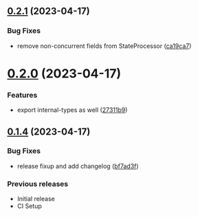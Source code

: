 ## [0.2.1](https://github.com/nknapp/baa-lexer/compare/v0.2.0...v0.2.1) (2023-04-17)

### Bug Fixes

- remove non-concurrent fields from StateProcessor ([ca19ca7](https://github.com/nknapp/baa-lexer/commit/ca19ca78def23f02a9f569795d0a9fe53ca4d178))

# [0.2.0](https://github.com/nknapp/baa-lexer/compare/v0.1.4...v0.2.0) (2023-04-17)

### Features

- export internal-types as well ([27311b9](https://github.com/nknapp/baa-lexer/commit/27311b9247dd1c20c4a75877b3c818c470b2de5d))

## [0.1.4](https://github.com/nknapp/baa-lexer/compare/v0.1.3...v0.1.4) (2023-04-17)

### Bug Fixes

- release fixup and add changelog ([bf7ad3f](https://github.com/nknapp/baa-lexer/commit/bf7ad3f21051da560fb42ce9a1b5adeb3e33a8ec))

### Previous releases

- Initial release
- CI Setup
